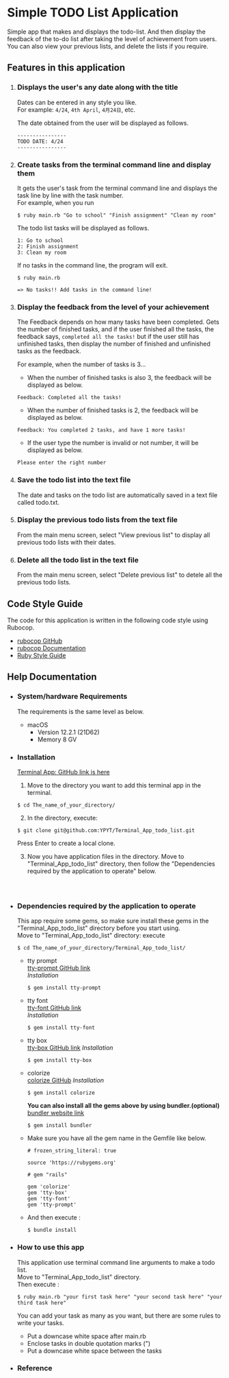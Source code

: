 # Simple TODO List Application 
Simple app that makes and displays the todo-list. And then display the feedback of the to-do list after taking the level of achievement from users.
You can also view your previous lists, and delete the lists if you require.  
  
  
## **Features in this application**  

1. ### **Displays the user's any date along with the title**  
   Dates can be entered in any style you like.  
   For example: `4/24`, `4th April`, `4月24日`, etc.  
   
   The date obtained from the user will be displayed as follows.  
   ```
   ----------------
   TODO DATE: 4/24 
   ----------------
   ```

1. ### **Create tasks from the terminal command line and display them**  
   It gets the user's task from the terminal command line and displays the task line by line with the task number.  
   For example, when you run 
   ```
   $ ruby main.rb "Go to school" "Finish assignment" "Clean my room"
   ```
   The todo list tasks will be displayed as follows.  

   ```
   1: Go to school  
   2: Finish assignment  
   3: Clean my room
   ```
   If no tasks in the command line, the program will exit.  
   ```
   $ ruby main.rb

   => No tasks!! Add tasks in the command line!
   ```



1. ### **Display the feedback from the level of your achievement**
   The Feedback depends on how many tasks have been completed. Gets the number of finished tasks, and if the user finished all the tasks, the feedback says, `completed all the tasks!` but if the user still has unfinished tasks, then display the number of finished and unfinished tasks as the feedback.   

   For example, when the number of tasks is 3...  
   - When the number of finished tasks is also 3, the feedback will be displayed as below.  
   ```
   Feedback: Completed all the tasks!
   ```
   - When the number of finished tasks is 2, the feedback will be displayed as below.
   ```
   Feedback: You completed 2 tasks, and have 1 more tasks!
   ```
   - If the user type the number is invalid or not number, it will be displayed as below.
   ```
   Please enter the right number
   ```

1. ### **Save the todo list into the text file**  
   The date and tasks on the todo list are automatically saved in a text file called todo.txt.  
  
  
1. ### **Display the previous todo lists from the text file**
   From the main menu screen, select "View previous list" to display all previous todo lists with their dates.


1. ### **Delete all the todo list in the text file**
    From the main menu screen, select "Delete previous list" to detele all the previous todo lists.

## **Code Style Guide**
   The code for this application is written in the following code style using Rubocop.  
   - [rubocop GitHub](https://github.com/rubocop/rubocop)  
   - [rubocop Documentation](https://docs.rubocop.org/rubocop/index.html)  
   - [Ruby Style Guide](https://rubystyle.guide/) 

## **Help Documentation**  

- ### **System/hardware Requirements**  
   The requirements is the same level as below.  
   - macOS 
     - Version 12.2.1 (21D62)
     - Memory 8 GV  
  

- ### **Installation**  
   [Terminal App: GitHub link is here](https://github.com/YPYT/Terminal_App_todo_list)  
     
   1. Move to the directory you want to add this terminal app in the terminal.  
   ``` 
   $ cd The_name_of_your_directory/
   ```  
  
   2. In the directory, execute:  
   ```
   $ git clone git@github.com:YPYT/Terminal_App_todo_list.git
   ```  
   Press Enter to create a local clone.  
 
   3. Now you have application files in the directory. Move to "Terminal_App_todo_list" directory, then follow the "Dependencies required by the application to operate" below.     
  　　  
  　　  
- ### **Dependencies required by the application to operate**  
   This app require some gems, so make sure install these gems in the "Terminal_App_todo_list" directory before you start using.   
   Move to "Terminal_App_todo_list" directory: execute  
   ``` 
   $ cd The_name_of_your_directory/Terminal_App_todo_list/
   ```  
   - tty prompt  
     [tty-prompt GitHub link](https://github.com/piotrmurach/tty-prompt)  
     *Installation*  
     ```
     $ gem install tty-prompt
     ```  

   - tty font  
     [tty-font GitHub link](https://github.com/piotrmurach/tty-font)  
     *Installation*   
     ```
     $ gem install tty-font
     ```  

   - tty box  
     [tty-box GitHub link](https://github.com/piotrmurach/tty-box)
     *Installation*  
     ```
     $ gem install tty-box  
     ``` 

   - colorize  
     [colorize GitHub](https://github.com/fazibear/colorize)
     *Installation*  
     ```
     $ gem install colorize
     ```  
     
     **You can also install all the gems above by using bundler.(optional)**  
     [bundler website link](https://bundler.io/)
     
     ``` 
     $ gem install bundler
     ```

   - Make sure you have all the gem name in the Gemfile like below.  
     ``` 
     # frozen_string_literal: true

     source 'https://rubygems.org'

     # gem "rails"

     gem 'colorize'
     gem 'tty-box'
     gem 'tty-font'
     gem 'tty-prompt'
     ``` 

   - And then execute :
     ```
     $ bundle install 
     ```

- ### **How to use this app**  
   This application use terminal command line arguments to make a todo list.     
   Move to "Terminal_App_todo_list" directory.  
   Then execute :  
   ```
   $ ruby main.rb "your first task here" "your second task here" "your third task here"
   ```
   You can add your task as many as you want, but there are some rules to write your tasks.  
   - Put a downcase white space after main.rb
   - Enclose tasks in double quotation marks (")
   - Put a downcase white space between the tasks  


- ### **Reference**